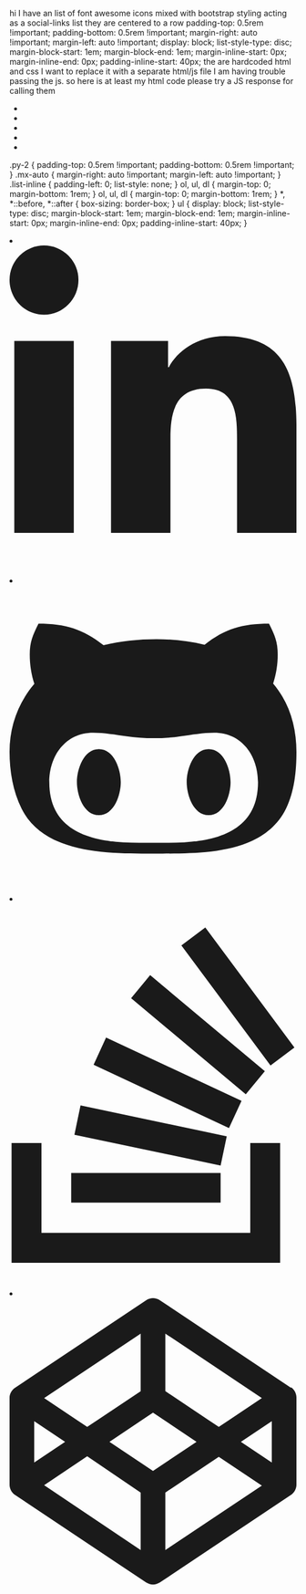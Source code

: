 hi I have an list of font awesome icons mixed with bootstrap styling acting as a social-links list they are centered to a row
     padding-top: 0.5rem !important;
    padding-bottom: 0.5rem !important;
     margin-right: auto !important;
    margin-left: auto !important; 
    display: block;
    list-style-type: disc;
    margin-block-start: 1em;
    margin-block-end: 1em;
    margin-inline-start: 0px;
    margin-inline-end: 0px;
    padding-inline-start: 40px;
the are hardcoded html and css I want to replace it with a separate html/js file I am having trouble passing the js.
so here is at least my html code please try a JS response for calling them 

<ul class="social-list list-inline py-2 mx-auto">
  <li class="list-inline-item">
    <a id="twitter-link" class="soc-link" href="https://twitter.com/ProchazkaPhilip">
      <i class="fab fa-twitter fa-fw"></i
    ></a>
  </li>
  <li class="list-inline-item">
    <a id="linkedin-link" class="soc-link" href="https://www.linkedin.com/in/philip-proch%C3%A1zka-4a48b9124"></a>
    <i class="fab fa-linkedin-in fa-fw"></i
    ></a>
  </li>
  <li class="list-inline-item">
    <a id="github-link" class="soc-link" href="https://github.com/philipprochazka?tab=repositories"
      ><i class="fab fa-github-alt fa-fw"></i
    ></a>
  </li>
  <li class="list-inline-item">
    <a id="stack-overflow-link" class="soc-link" href="https://stackoverflow.com/users/21684763/philip-proch%c3%a1zka"><i class="fab fa-stack-overflow fa-fw"></i></a>
  </li>
  <li class="list-inline-item">
    <a id="codepen-link" class="soc-link" href="#"><i class="fab fa-codepen fa-fw"></i></a>
  </li>
</ul>
<!--//social-list-->

.py-2 {
    padding-top: 0.5rem !important;
    padding-bottom: 0.5rem !important;
}
.mx-auto {
    margin-right: auto !important;
    margin-left: auto !important;
}
.list-inline {
    padding-left: 0;
    list-style: none;
}
ol, ul, dl {
    margin-top: 0;
    margin-bottom: 1rem;
}
ol, ul, dl {
    margin-top: 0;
    margin-bottom: 1rem;
}
*, *::before, *::after {
    box-sizing: border-box;
}
ul {
    display: block;
    list-style-type: disc;
    margin-block-start: 1em;
    margin-block-end: 1em;
    margin-inline-start: 0px;
    margin-inline-end: 0px;
    padding-inline-start: 40px;
}



<li class="list-inline-item"><a href="#"><svg class="svg-inline--fa fa-linkedin-in fa-fw" aria-hidden="true" focusable="false" data-prefix="fab" data-icon="linkedin-in" role="img" xmlns="http://www.w3.org/2000/svg" viewBox="0 0 448 512" data-fa-i2svg=""><path fill="currentColor" d="M100.3 448H7.4V148.9h92.88zM53.79 108.1C24.09 108.1 0 83.5 0 53.8a53.79 53.79 0 0 1 107.6 0c0 29.7-24.1 54.3-53.79 54.3zM447.9 448h-92.68V302.4c0-34.7-.7-79.2-48.29-79.2-48.29 0-55.69 37.7-55.69 76.7V448h-92.78V148.9h89.08v40.8h1.3c12.4-23.5 42.69-48.3 87.88-48.3 94 0 111.3 61.9 111.3 142.3V448z"></path></svg><!-- <i class="fab fa-linkedin-in fa-fw"></i> Font Awesome fontawesome.com --></a></li>

<li class="list-inline-item"><a href="#"><svg class="svg-inline--fa fa-github-alt fa-fw" aria-hidden="true" focusable="false" data-prefix="fab" data-icon="github-alt" role="img" xmlns="http://www.w3.org/2000/svg" viewBox="0 0 480 512" data-fa-i2svg=""><path fill="currentColor" d="M186.1 328.7c0 20.9-10.9 55.1-36.7 55.1s-36.7-34.2-36.7-55.1 10.9-55.1 36.7-55.1 36.7 34.2 36.7 55.1zM480 278.2c0 31.9-3.2 65.7-17.5 95-37.9 76.6-142.1 74.8-216.7 74.8-75.8 0-186.2 2.7-225.6-74.8-14.6-29-20.2-63.1-20.2-95 0-41.9 13.9-81.5 41.5-113.6-5.2-15.8-7.7-32.4-7.7-48.8 0-21.5 4.9-32.3 14.6-51.8 45.3 0 74.3 9 108.8 36 29-6.9 58.8-10 88.7-10 27 0 54.2 2.9 80.4 9.2 34-26.7 63-35.2 107.8-35.2 9.8 19.5 14.6 30.3 14.6 51.8 0 16.4-2.6 32.7-7.7 48.2 27.5 32.4 39 72.3 39 114.2zm-64.3 50.5c0-43.9-26.7-82.6-73.5-82.6-18.9 0-37 3.4-56 6-14.9 2.3-29.8 3.2-45.1 3.2-15.2 0-30.1-.9-45.1-3.2-18.7-2.6-37-6-56-6-46.8 0-73.5 38.7-73.5 82.6 0 87.8 80.4 101.3 150.4 101.3h48.2c70.3 0 150.6-13.4 150.6-101.3zm-82.6-55.1c-25.8 0-36.7 34.2-36.7 55.1s10.9 55.1 36.7 55.1 36.7-34.2 36.7-55.1-10.9-55.1-36.7-55.1z"></path></svg><!-- <i class="fab fa-github-alt fa-fw"></i> Font Awesome fontawesome.com --></a></li>

<li class="list-inline-item"><a href="#"><svg class="svg-inline--fa fa-stack-overflow fa-fw" aria-hidden="true" focusable="false" data-prefix="fab" data-icon="stack-overflow" role="img" xmlns="http://www.w3.org/2000/svg" viewBox="0 0 384 512" data-fa-i2svg=""><path fill="currentColor" d="M290.7 311L95 269.7 86.8 309l195.7 41zm51-87L188.2 95.7l-25.5 30.8 153.5 128.3zm-31.2 39.7L129.2 179l-16.7 36.5L293.7 300zM262 32l-32 24 119.3 160.3 32-24zm20.5 328h-200v39.7h200zm39.7 80H42.7V320h-40v160h359.5V320h-40z"></path></svg><!-- <i class="fab fa-stack-overflow fa-fw"></i> Font Awesome fontawesome.com --></a></li>

<li class="list-inline-item"><a href="#"><svg class="svg-inline--fa fa-codepen fa-fw" aria-hidden="true" focusable="false" data-prefix="fab" data-icon="codepen" role="img" xmlns="http://www.w3.org/2000/svg" viewBox="0 0 512 512" data-fa-i2svg=""><path fill="currentColor" d="M502.3 159.7l-234-156c-7.987-4.915-16.51-4.96-24.57 0l-234 156C3.714 163.7 0 170.8 0 177.1v155.1c0 7.143 3.714 14.29 9.715 18.29l234 156c7.987 4.915 16.51 4.96 24.57 0l234-156c6-3.999 9.715-11.14 9.715-18.29V177.1c-.001-7.142-3.715-14.29-9.716-18.28zM278 63.13l172.3 114.9-76.86 51.43L278 165.7V63.13zm-44 0v102.6l-95.43 63.72-76.86-51.43L234 63.13zM44 219.1l55.14 36.86L44 292.8v-73.71zm190 229.7L61.71 333.1l76.86-51.43L234 346.3v102.6zm22-140.9l-77.71-52 77.71-52 77.71 52-77.71 52zm22 140.9V346.3l95.43-63.72 76.86 51.43L278 448.8zm190-156l-55.14-36.86L468 219.1v73.71z"></path></svg><!-- <i class="fab fa-codepen fa-fw"></i> Font Awesome fontawesome.com --></a></li>